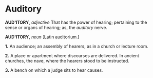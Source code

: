 # Auditory

**AUD'ITORY**, _adjective_ That has the power of hearing; pertaining to the sense or organs of hearing; as, the _auditory_ nerve.

**AUD'ITORY**, _noun_ \[Latin auditorium.\]

**1.** An audience; an assembly of hearers, as in a church or lecture room.

**2.** A place or apartment where discourses are delivered. In ancient churches, the nave, where the hearers stood to be instructed.

**3.** A bench on which a judge sits to hear causes.